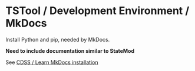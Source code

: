 # TSTool / Development Environment / MkDocs ##

Install Python and pip, needed by MkDocs.

**Need to include documentation similar to StateMod**

See [CDSS / Learn MkDocs installation](http://learn.openwaterfoundation.org/owf-learn-mkdocs/install/)
